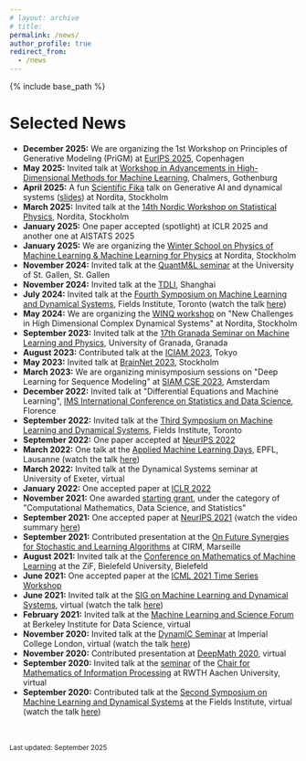 ```yaml
---
# layout: archive
# title: 
permalink: /news/
author_profile: true
redirect_from:
  - /news
---
```


{% include base_path %}

Selected News
=====
- __December 2025:__ We are organizing the 1st Workshop on Principles of Generative Modeling (PriGM) at [EurIPS 2025](https://eurips.cc/), Copenhagen
- __May 2025:__ Invited talk at [Workshop in Advancements in High-Dimensional Methods for Machine Learning](https://www.chalmers.se/en/current/calendar/cse-workshop/), Chalmers, Gothenburg
- __April 2025:__ A fun [Scientific Fika](https://scientifika.se/talk/2025/04/11/Lim/) talk on Generative AI and dynamical systems ([slides](https://docs.google.com/presentation/d/1m6u8jBhPTvq5pU5zM6K-v_qrCvDJfTMa/edit?usp=sharing&ouid=101609754647365126718&rtpof=true&sd=true)) at Nordita, Stockholm 
- __March 2025:__ Invited talk at the [14th Nordic Workshop on Statistical Physics](https://indico.fysik.su.se/event/8942/), Nordita, Stockholm
- __January 2025:__ One paper accepted (spotlight) at ICLR 2025 and another one at AISTATS 2025
- __January 2025:__ We are organizing the [Winter School on Physics of Machine Learning & Machine Learning for Physics](https://indico.fysik.su.se/event/8856/) at Nordita, Stockholm
- __November 2024:__ Invited talk at the [QuantM&L seminar](https://www.unisg.ch/en/universitaet/schools/school-of-economics-and-political-science-seps/research/quantitative-methods-and-learning/) at the University of St. Gallen, St. Gallen
- __November 2024:__ Invited talk at the [TDLI](https://tdli.sjtu.edu.cn/EN/events/seminars-colloquia/1728/abcd), Shanghai
- __July 2024:__ Invited talk at the [Fourth Symposium on Machine Learning and Dynamical Systems](http://www.fields.utoronto.ca/activities/24-25/machine-learning), Fields Institute, Toronto (watch the talk [here](https://www.youtube.com/watch?v=E3__8rhDJcA&list=PLOMUcsGYfYasfTuGmshpDiNCsY16XcayD&index=9))
- __May 2024:__ We are organizing the [WINQ workshop](https://indico.fysik.su.se/event/8139/page/617-week-2-new-challenges-in-high-dimensional-complex-dynamical-systems) on "New Challenges in High Dimensional Complex Dynamical Systems" at Nordita, Stockholm
- __September 2023:__ Invited talk at the [17th Granada Seminar on Machine Learning and Physics](https://granadaseminar.com/index.php/program-17th/), University of Granada, Granada
- __August 2023:__ Contributed talk at the [ICIAM 2023](https://iciam2023.org/registered_data?id=00141&pass=ebb4162365ce5b1e6f176e5f44a9b569), Tokyo
- __May 2023:__ Invited talk at [BrainNet 2023](https://brainnet23.github.io/), Stockholm
- __March 2023:__ We are organizing minisymposium sessions on "Deep Learning for Sequence Modeling" at [SIAM CSE 2023](https://meetings.siam.org/sess/dsp_programsess.cfm?SESSIONCODE=75499), Amsterdam 
- __December 2022:__ Invited talk at "Differential Equations and Machine Learning", [IMS International Conference on Statistics and Data Science](https://sites.google.com/view/icsds2022), Florence
- __September 2022:__ Invited talk at the [Third Symposium on Machine Learning and Dynamical Systems](http://www.fields.utoronto.ca/activities/22-23/3rd-machine-learning), Fields Institute, Toronto
- __September 2022:__ One paper accepted at [NeurIPS 2022](https://openreview.net/forum?id=sn6BZR4WvUR&referrer=[the%20profile%20of%20Soon%20Hoe%20Lim](/profile?id=~Soon_Hoe_Lim1))
- __March 2022:__ One talk at the [Applied Machine Learning Days](https://appliedmldays.org/events/amld-epfl-2022/talks/boosting-model-robustness-by-leveraging-data-augmentations-stability-training-and-noise-injections), EPFL, Lausanne (watch the talk [here](https://www.youtube.com/watch?v=p147ueuniKI&list=PLOMUcsGYfYasfTuGmshpDiNCsY16XcayD&index=7))
- __March 2022:__ Invited talk at the Dynamical Systems seminar at University of Exeter, virtual
- __January 2022:__ One accepted paper at [ICLR 2022](https://openreview.net/forum?id=vJb4I2ANmy)
- __November 2021:__ One awarded [starting grant](https://www.vr.se/english/applying-for-funding/calls/2020-11-10-starting-grant-within-natural-and-engineering-sciences.html), under the category of "Computational Mathematics, Data Science, and Statistics" 
- __September 2021:__ One accepted paper at [NeurIPS 2021](https://openreview.net/forum?id=mf9XiRCEgZu) (watch the video summary [here](https://www.youtube.com/watch?v=1uvZCJIUGDI)) 
- __September 2021:__ Contributed presentation at the [On Future Synergies for Stochastic and Learning Algorithms](https://conferences.cirm-math.fr/2389.html) at CIRM, Marseille  
- __August 2021:__ Invited talk at the [Conference on Mathematics of Machine Learning](https://www.mis.mpg.de/calendar/conferences/2021/mml2021.html) at the ZiF, Bielefeld University, Bielefeld
- __June 2021:__ One accepted paper at the [ICML 2021 Time Series Workshop](http://roseyu.com/time-series-workshop/)
- __June 2021:__ Invited talk at the [SIG on Machine Learning and Dynamical Systems](https://agora.stream/SIG%20on%20Machine%20Learning%20and%20Dynamical%20Systems), virtual (watch the talk [here](https://www.youtube.com/watch?v=9t-UTLvkhyk&t=22s))
- __February 2021:__ Invited talk at the [Machine Learning and Science Forum](https://bids.berkeley.edu/events/machine-learning-and-science-forum-2021-0222) at Berkeley Institute for Data Science, virtual
- __November 2020:__ Invited talk at the [DynamIC Seminar](https://wwwf.imperial.ac.uk/~mrasmuss/DynamIC/) at Imperial College London, virtual (watch the talk [here](https://www.youtube.com/watch?v=sMY_rZS5k3Q&list=PLOMUcsGYfYasfTuGmshpDiNCsY16XcayD)) 
- __November 2020:__ Contributed presentation at [DeepMath 2020](https://deepmath-conference.com/), virtual
- __September 2020:__ Invited talk at the [seminar](http://www.mathc.rwth-aachen.de/news/passed_talks/) of the [Chair for Mathematics of Information Processing](https://www.mathc.rwth-aachen.de/home/home/) at RWTH Aachen University, virtual
- __September 2020:__ Contributed talk at the [Second Symposium on Machine Learning and Dynamical Systems](http://www.fields.utoronto.ca/activities/20-21/dynamical) at the Fields Institute, virtual (watch the talk [here](https://www.youtube.com/watch?v=iQ23qaGcFjc))
<br>
<br>
<small>Last updated: September 2025</small>


